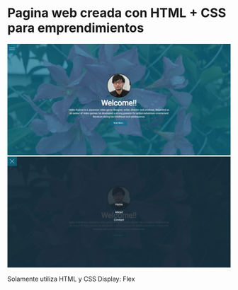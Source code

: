 # Pagina web creada con HTML + CSS para emprendimientos

![Alt text](img/image_2021-09-16_000429.png?raw=true "Title")
![Alt text](img/image_2021-09-16_000637.png?raw=true "Title")

Solamente utiliza HTML y CSS
Display: Flex

